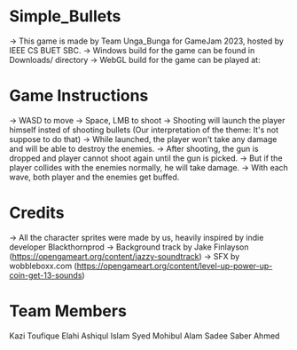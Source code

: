 # Simple_Bullets
-> This game is made by Team Unga_Bunga for GameJam 2023, hosted by IEEE CS BUET SBC.
-> Windows build for the game can be found in Downloads/ directory
-> WebGL build for the game can be played at:

# Game Instructions
-> WASD to move
-> Space, LMB to shoot
-> Shooting will launch the player himself insted of shooting bullets (Our interpretation of the theme: It's not suppose to do that)
-> While launched, the player won't take any damage and will be able to destroy the enemies.
-> After shooting, the gun is dropped and player cannot shoot again until the gun is picked.
-> But if the player collides with the enemies normally, he will take damage.
-> With each wave, both player and the enemies get buffed.

# Credits
-> All the character sprites were made by us, heavily inspired by indie developer Blackthornprod
-> Background track by Jake Finlayson (https://opengameart.org/content/jazzy-soundtrack)
-> SFX by wobbleboxx.com (https://opengameart.org/content/level-up-power-up-coin-get-13-sounds)

# Team Members
Kazi Toufique Elahi
Ashiqul Islam
Syed Mohibul Alam Sadee
Saber Ahmed
